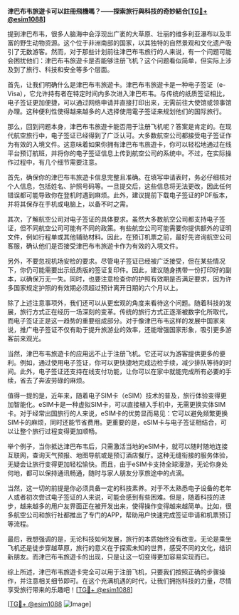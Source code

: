 **津巴布韦旅遊卡可以註冊飛機嗎？——探索旅行與科技的奇妙結合[[TG💪+ @esim1088](https://t.me/s/esim1088)]**

提到津巴布韦，很多人脑海中会浮现出广袤的大草原、壮丽的维多利亚瀑布以及丰富的野生动物资源。这个位于非洲南部的国家，以其独特的自然景观和文化遗产吸引了无数游客。然而，对于那些计划前往津巴布韦旅行的人来说，有一个问题可能会困扰他们：津巴布韦旅遊卡是否能够注册飞机？这个问题看似简单，但实际上涉及到了旅行、科技和安全等多个层面。

首先，让我们明确什么是津巴布韦旅遊卡。津巴布韦旅遊卡是一种电子签证（e-Visa），它允许持有者在特定时间内多次进入津巴布韦。与传统的纸质签证相比，电子签证更加便捷，可以通过网络申请并直接打印出来，无需前往大使馆或领事馆办理。这种便利性使得越来越多的人选择使用電子签证来规划他们的国际旅行。

那么，回到问题本身，津巴布韦旅遊卡能否用于注册飞机呢？答案是肯定的。在现代航空旅行中，电子签证已经得到了广泛认可。大多数航空公司都接受电子签证作为有效的入境文件。这意味着如果你拥有津巴布韦旅遊卡，你可以轻松地通过在线平台预订航班，并将你的电子签证信息上传到航空公司的系统中。不过，在实际操作过程中，有几个细节需要注意。

首先，确保你的津巴布韦旅遊卡信息完整且准确。在填写申请表时，务必仔细核对个人信息，包括姓名、护照号码等。一旦提交后，这些信息将无法更改，因此任何错误都可能导致你在登机时遇到麻烦。此外，建议提前下载电子签证的PDF版本，并将其保存在手机或电脑上，以备不时之需。

其次，了解航空公司对电子签证的具体要求。虽然大多数航空公司都支持电子签证，但不同航空公司可能有不同的政策。有些航空公司可能需要你提供额外的证明文件，例如行程单或其他辅助材料。因此，在预订机票之前，最好先咨询航空公司客服，确认他们是否接受津巴布韦旅遊卡作为有效的入境文件。

另外，不要忽视机场安检的要求。尽管电子签证已经被广泛接受，但在某些情况下，你仍可能需要出示纸质版的签证复印件。因此，建议随身携带一份打印好的副本，以确保万无一失。同时，也要注意检查你的护照有效期是否满足要求，因为许多国家规定护照的有效期必须超过预计离开日期的六个月以上。

除了上述注意事项外，我们还可以从更宏观的角度来看待这个问题。随着科技的发展，旅行方式正在经历一场深刻的变革。传统的旅行方式正逐渐被数字化所取代，而电子签证正是这一趋势的重要组成部分。对于像津巴布韦这样的发展中国家来说，推广电子签证不仅有助于提升旅游业的效率，还能增强国家形象，吸引更多游客前来观光。

当然，津巴布韦旅遊卡的应用远不止于注册飞机。它还可以为游客提供更多的便利。例如，通过使用电子签证，你可以更快捷地完成边检手续，减少排队等待的时间。此外，电子签证还支持在线支付功能，让你可以在家中就能完成所有必要的手续，省去了奔波劳碌的麻烦。

值得一提的是，近年来，随着电子SIM卡（eSIM）技术的普及，旅行体验变得更加智能化。eSIM卡是一种虚拟SIM卡，可以直接植入手机中，无需更换实体SIM卡。对于经常出国旅行的人来说，eSIM卡的优势显而易见：它可以避免频繁更换SIM卡的麻烦，同时还能节省费用。更重要的是，eSIM卡与电子签证相结合，可以让整个旅行过程变得更加顺畅。

举个例子，当你抵达津巴布韦后，只需激活当地的eSIM卡，就可以随时随地连接互联网，查询天气预报、地图导航或是预订酒店餐厅。这种无缝衔接的服务体验，无疑会让旅行变得更加轻松愉快。而且，由于eSIM卡支持全球漫游，无论你身处何地，都可以保持通讯畅通，随时与家人朋友分享旅途中的点滴。

当然，这一切的前提是你必须具备一定的科技素养。对于不太熟悉电子设备的老年人或者初次尝试电子签证的人来说，可能会感到有些困难。但是，随着科技的进步，越来越多的用户友界面正在被开发出来，使得操作变得越来越简单。比如，很多航空公司和旅行社都推出了专门的APP，帮助用户快速完成签证申请和机票预订等流程。

最后，我想强调的是，无论科技如何发展，旅行的本质始终没有改变。无论是乘坐飞机还是徒步穿越草原，旅行的意义在于探索未知的世界，感受不同的文化，结识新朋友。而津巴布韦旅遊卡的出现，只是让这一切变得更加容易实现而已。

综上所述，津巴布韦旅遊卡完全可以用于注册飞机，只要我们按照正确的步骤操作，并注意相关细节即可。在这个充满机遇的时代，让我们拥抱科技的力量，尽情享受旅行带来的乐趣吧！[[TG💪+ @esim1088](https://t.me/s/esim1088)]

[[TG💪+ @esim1088](https://t.me/s/esim1088) ![Image](https://i.postimg.cc/4NQfJmqS/Snipaste-2025-05-13-00-14-12.png)]